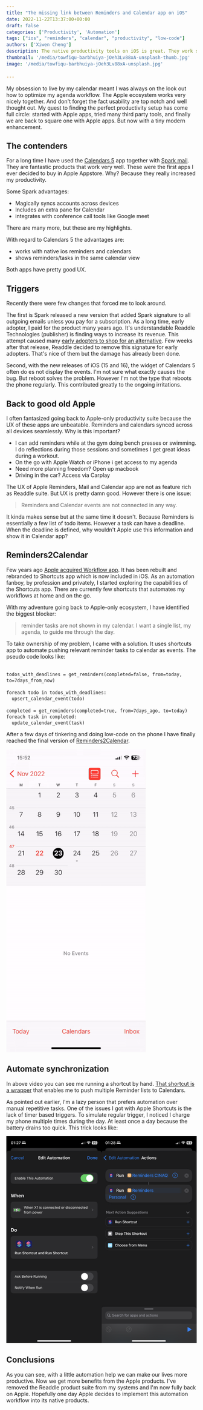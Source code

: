 ```yaml
---
title: "The missing link between Reminders and Calendar app on iOS"
date: 2022-11-22T13:37:00+00:00
draft: false
categories: ['Productivity', 'Automation']
tags: ["ios", "reminders", "calendar", "productivity", "low-code"]
authors: ['Xiwen Cheng']
description: The native productivity tools on iOS is great. They work seamlessly with Apple's ecosystem. Except for reminders and calendar app.
thumbnail: '/media/towfiqu-barbhuiya-jOeh3Lv88xA-unsplash-thumb.jpg'
image: '/media/towfiqu-barbhuiya-jOeh3Lv88xA-unsplash.jpg'

---
```


My obsession to live by my calendar meant I was always on the look out how to optimize my agenda workflow. The Apple ecosystem works very nicely together. And don't forget the fact usability are top notch and well thought out. My quest to finding the perfect productivity setup has come full circle: started with Apple apps, tried many third party tools, and finally we are back to square one with Apple apps. But now with a tiny modern enhancement.

## The contenders

For a long time I have used the [Calendars 5](https://apps.apple.com/nl/app/calendars-5-by-readdle/id697927927) app together with [Spark mail](https://apps.apple.com/nl/app/spark-mail-smart-email-inbox/id997102246). They are fantastic products that work very well. These were the first apps I ever decided to buy in Apple Appstore. Why? Because they really increased my productivity.

Some Spark advantages:

- Magically syncs accounts across devices
- Includes an extra pane for Calendar
- integrates with conference call tools like Google meet

There are many more, but these are my highlights.

With regard to Calendars 5 the advantages are:

- works with native ios reminders and calendars
- shows reminders/tasks in the same calendar view

Both apps have pretty good UX.

## Triggers

Recently there were few changes that forced me to look around.

The first is Spark released a new version that added Spark signature to all outgoing emails unless you pay for a subscription. As a long time, early adopter, I paid for the product many years ago. It's understandable Readdle Technologies (publisher) is finding ways to increase its revenue. This attempt caused many [early adopters to shop for an alternative](https://forums.macrumors.com/threads/popular-email-client-spark-gets-major-redesign-for-mac-moves-to-subscription-model.2363830/page-11). Few weeks after that release, Readdle decided to remove this signature for early adopters. That's nice of them but the damage has already been done.

Second, with the new releases of iOS (15 and 16), the widget of Calendars 5 often do 
es not display the events. I'm not sure what exactly causes the bug. But reboot solves the problem. However I'm not the type that reboots the phone regularly. This contributed greatly to the ongoing irritations.

## Back to good old Apple

I often fantasized going back to Apple-only productivity suite because the UX of these apps are unbeatable. Reminders and calendars synced across all devices seamlessly. Why is this important?

- I can add reminders while at the gym doing bench presses or swimming. I do reflections during those sessions and sometimes I get great ideas during a workout.
- On the go with Apple Watch or iPhone i get access to my agenda
- Need more planning freedom? Open up macbook
- Driving in the car? Access via Carplay

The UX of Apple Reminders, Mail and Calendar app are not as feature rich as Readdle suite. But UX is pretty damn good. However there is one issue:

> Reminders and Calendar events are not connected in any way.

It kinda makes sense but at the same time it doesn't. Because Reminders is essentially a few list of todo items. However a task can have a deadline. When the deadline is defined, why wouldn't Apple use this information and show it in Calendar app?

## Reminders2Calendar

Few years ago [Apple acquired Workflow app](https://en.wikipedia.org/wiki/Shortcuts_(app)). It has been rebuilt and rebranded to Shortcuts app which is now included in iOS. As an automation fanboy, by profession and privately, I started exploring the capabilities of the Shortcuts app. There are currently few shortcuts that automates my workflows at home and on the go.

With my adventure going back to Apple-only ecosystem, I have identified the biggest blocker:

> reminder tasks are not shown in my calendar. I want a single list, my agenda, to guide me through the day.

To take ownership of my problem, I came with a solution. It uses shortcuts app to automate pushing relevant reminder tasks to calendar as events. The pseudo code looks like:

```

todos_with_deadlines = get_reminders(completed=false, from=today, to=7days_from_now)

foreach todo in todos_with_deadlines:
  upsert_calendar_event(todo)

completed = get_reminders(completed=true, from=7days_ago, to=today)
foreach task in completed:
  update_calendar_event(task)

```

After a few days of tinkering and doing low-code on the phone I have finally reached the final version of [Reminders2Calendar](https://www.icloud.com/shortcuts/615ac60bbb534edcae6c07a95221eb95).

![reminders2calendar demo](/media/reminders-calendar.gif)

## Automate synchronization

In above video you can see me running a shortcut by hand. [That shortcut is a wrapper](https://www.icloud.com/shortcuts/8994e764a7cf4b88835896857ce30598) that enables me to push multiple Reminder lists to Calendars.

As pointed out earlier, I'm a lazy person that prefers automation over manual repetitive tasks. One of the issues I got with Apple Shortcuts is the lack of timer based triggers. To simulate regular trigger, I noticed I charge my phone multiple times during the day. At least once a day because the battery drains too quick. This trick looks like:

![Automdate synchronization](/media/automation.png)

## Conclusions

As you can see, with a little automation help we can make our lives more productive. Now we get more benefits from the Apple products. I've removed the Readdle product suite from my systems and I'm now fully back on Apple. Hopefully one day Apple decides to implement this automation workflow into its native products.
